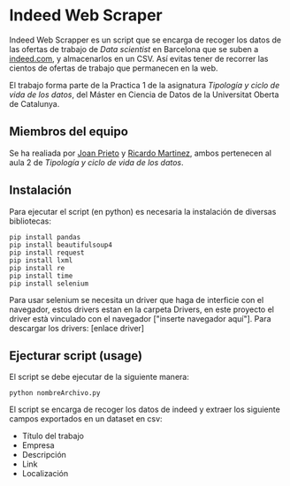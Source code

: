 # Indeed Web Scraper
Indeed Web Scrapper es un script que se encarga de recoger los datos de las ofertas de trabajo de _Data scientist_ en Barcelona que se suben a [indeed.com](https://es.indeed.com), y almacenarlos en un CSV. Así evitas tener de recorrer las cientos de ofertas de trabajo que permanecen en la web.

El trabajo forma parte de la Practica 1 de la asignatura _Tipología y ciclo de vida de los datos_, del Máster en Ciencia de Datos de la Universitat Oberta de Catalunya.

## Miembros del equipo

Se ha realiada por [Joan Prieto](https://github.com/joanPri) y [Ricardo Martinez](https://github.com/), ambos pertenecen al aula 2 de _Tipología y ciclo de vida de los datos_.

## Instalación

Para ejecutar el script (en python) es necesaria la instalación de diversas bibliotecas:

```
pip install pandas
pip install beautifulsoup4
pip install request
pip install lxml
pip install re
pip install time
pip install selenium
```

Para usar selenium se necesita un driver que haga de interficie con el navegador, estos drivers estan en la carpeta Drivers, en este proyecto el driver està vinculado con el navegador ["inserte navegador aquí"].
Para descargar los drivers:
[enlace driver]

## Ejecturar script (usage)

El script se debe ejecutar de la siguiente manera:

```
python nombreArchivo.py
```
El script se encarga de recoger los datos de indeed y extraer los siguiente campos exportados en un dataset en csv:
- Título del trabajo
- Empresa
- Descripción
- Link
- Localización

## 

